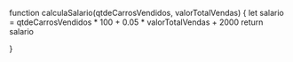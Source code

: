 function calculaSalario(qtdeCarrosVendidos, valorTotalVendas) {
 let salario = qtdeCarrosVendidos * 100 + 0.05 * valorTotalVendas + 2000
 return salario

}